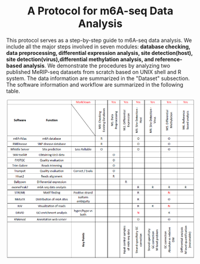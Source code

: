 <h1 align="center">A Protocol for m6A-seq Data Analysis </h1>

This protocol serves as a step-by-step guide to m6A-seq data analysis. We include all the major steps involved in seven modules: **database checking, data preprocessing, differential expression analysis, site detection(host), site detection(virus),differential methylation analysis, and reference-based analysis**. We demonstrate the procedures by analyzing two published MeRIP-seq datasets from scratch based on UNIX shell and R system. The data information are summarized in the "Dataset" subsection. The software information and workflow are summarized in the following table.

![table](../assets/images/table.png)



